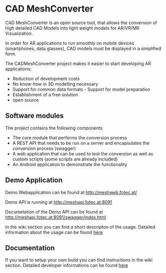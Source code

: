 # CAD MeshConverter

CAD MeshConverter is an open source tool, that allows the conversion of high detailed CAD Models into light weight models for AR/VR/MR Visualization. 

In order for AR applications to run smoothly on mobile devices (smartphones, data glasses), CAD models must be displayed in a simplified form.

The CADMeshConverter project makes it easier to start developing AR applications:

* Reduction of development costs
* No know-how in 3D modelling necessary
* Support for common data formats - Support for model preparation
* Establishment of a free solution
* open source

## Software modules

The project contains the following components
* The core module that performs the conversion process
* A REST API that needs to be run on a server and encapsulates the conversion process (swagger)
* A web application that can be used to test the conversion as well as custom scripts (some scripts are already included)
* An Android application to demonstrate the functionality

## Demo Application
Demo Webapplication can be found at
http://meshweb.fotec.at/

Demo API is running at
http://meshapi.fotec.at:8091

Documetation of the Demo API can be found at
http://meshapi.fotec.at:8091/swagger/index.html

In the wiki section you can find a short descripton of the usage.
Detailed information about the usage can be found [here](/Documentation/Anwenderdokumentation.pdf)

## Documentation
If you want to setup your own build you can find instructions in the wiki section.
Detailed developer informations can be found [here](/Documentation/Entwicklerdokumentation.pdf)

